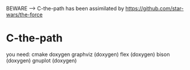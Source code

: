 BEWARE --> C-the-path has been assimilated by https://github.com/star-wars/the-force

C-the-path
==========

you need:
cmake
doxygen
graphviz (doxygen)
flex (doxygen)
bison (doxygen)
gnuplot (doxygen)
